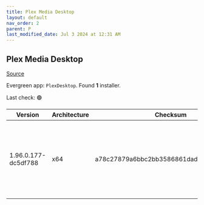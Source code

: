```yaml
---
title: Plex Media Desktop
layout: default
nav_order: 2
parent: P
last_modified_date: Jul 3 2024 at 12:31 AM
---
```


## Plex Media Desktop

[Source](https://www.plex.tv/media-server-downloads/)

Evergreen app: `PlexDesktop`. Found **1** installer.

Last check: 🟢

| Version             | Architecture | Checksum                                 | URI                                                                                                                                                                                                              |
| ------------------- | ------------ | ---------------------------------------- | ---------------------------------------------------------------------------------------------------------------------------------------------------------------------------------------------------------------- |
| 1.96.0.177-dc5df788 | x64          | a78c27879a6bbc2bb3586861dad78a0ba8b6a5a3 | [https://downloads.plex.tv/plex-desktop/1.96.0.177-dc5df788/windows/Plex-1.96.0.177-dc5df788-x86_64.exe](https://downloads.plex.tv/plex-desktop/1.96.0.177-dc5df788/windows/Plex-1.96.0.177-dc5df788-x86_64.exe) |
